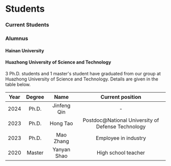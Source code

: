 # **Students**

### **Current Students**



### **Alumnus**

#### Hainan University

#### Huazhong University of Science and Technology

3 Ph.D. students and 1 master's student have graduated from our group at Huazhong University of Science and Technology. Details are given in the table below. 

| Year | Degree | Name | Current position |
| :---:|     :---:    | :---:| :---: |
| 2024 | Ph.D. | Jinfeng Qin | - |
| 2023 | Ph.D. | Hong Tao | Postdoc@National University of Defense Technology |
| 2023 | Ph.D. | Mao Zhang | Employee in industry  |
| 2020 | Master | Yanyan Shao | High school teacher |
